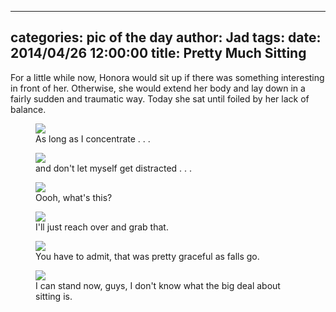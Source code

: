 
---
categories: pic of the day
author: Jad
tags: 
date: 2014/04/26 12:00:00
title: Pretty Much Sitting
---
For a little while now, Honora would sit up if there was something interesting
in front of her.  Otherwise, she would extend her body and lay down in a fairly
sudden and traumatic way.  Today she sat until foiled by her lack of balance.


<figure>
<img src="/img/2014/04/26/img_20140426160637_medium.jpg" />
<figcaption>As long as I concentrate . . .</figcaption>
</figure>

<figure>
<img src="/img/2014/04/26/img_20140426160642_medium.jpg" />
<figcaption>and don't let myself get distracted . . .</figcaption>
</figure>

<figure>
<img src="/img/2014/04/26/img_20140426160646_medium.jpg" />
<figcaption>Oooh, what's this?</figcaption>
</figure>

<figure>
<img src="/img/2014/04/26/img_20140426160649_medium.jpg" />
<figcaption>I'll just reach over and grab that.</figcaption>
</figure>

<figure>
<img src="/img/2014/04/26/img_20140426160658_medium.jpg" />
<figcaption>You have to admit, that was pretty graceful as falls go.</figcaption>
</figure>

<figure>
<img src="/img/2014/04/26/img_20140426160854_medium.jpg" />
<figcaption>I can stand now, guys, I don't know what the big deal about sitting is.</figcaption>
</figure>

